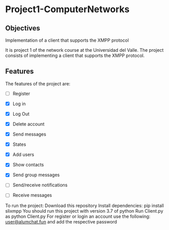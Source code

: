 # Project1-ComputerNetworks

## Objectives

Implementation of a client that supports the XMPP protocol

It is project 1 of the network course at the Universidad del Valle. The project consists of implementing a client that supports the XMPP protocol.

## Features

The features of the project are:

- [ ] Register
- [x] Log in 
- [x] Log Out 
- [x] Delete account 
- [x] Send messages
- [x] States
- [x] Add users
- [x] Show contacts
- [x] Send group messages
- [ ] Send/receive notifications
- [ ] Receive messages


To run the project:
Download this repository
Install dependencies: pip install slixmpp
You should run this project with version 3.7 of python 
Run Client.py as python Client.py
For register or login an account use the following: user@alumchat.fun and add the respective password
